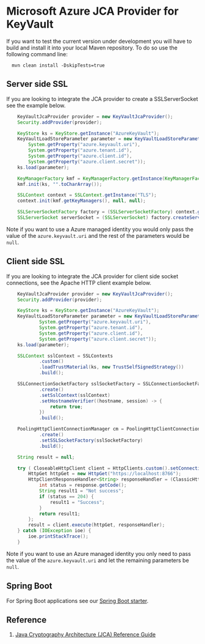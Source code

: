 # Microsoft Azure JCA Provider for KeyVault

If you want to test the current version under development you will have to
build and install it into your local Maven repository. To do so use the 
following command line:

```
  mvn clean install -DskipTests=true
```

## Server side SSL

If you are looking to integrate the JCA provider to create a SSLServerSocket
see the example below.

```java
    KeyVaultJcaProvider provider = new KeyVaultJcaProvider();
    Security.addProvider(provider);

    KeyStore ks = KeyStore.getInstance("AzureKeyVault");
    KeyVaultLoadStoreParameter parameter = new KeyVaultLoadStoreParameter(
        System.getProperty("azure.keyvault.uri"), 
        System.getProperty("azure.tenant.id"), 
        System.getProperty("azure.client.id"),
        System.getProperty("azure.client.secret"));
    ks.load(parameter);

    KeyManagerFactory kmf = KeyManagerFactory.getInstance(KeyManagerFactory.getDefaultAlgorithm());
    kmf.init(ks, "".toCharArray());

    SSLContext context = SSLContext.getInstance("TLS");
    context.init(kmf.getKeyManagers(), null, null);

    SSLServerSocketFactory factory = (SSLServerSocketFactory) context.getServerSocketFactory();
    SSLServerSocket serverSocket = (SSLServerSocket) factory.createServerSocket(8765);
```

Note if you want to use a Azure managed identity you would only pass the value
of the `azure.keyvault.uri` and the rest of the parameters would be `null`.

## Client side SSL

If you are looking to integrate the JCA provider for client side socket 
connections, see the Apache HTTP client example below.

```java
    KeyVaultJcaProvider provider = new KeyVaultJcaProvider();
    Security.addProvider(provider);

    KeyStore ks = KeyStore.getInstance("AzureKeyVault");
    KeyVaultLoadStoreParameter parameter = new KeyVaultLoadStoreParameter(
            System.getProperty("azure.keyvault.uri"), 
            System.getProperty("azure.tenant.id"), 
            System.getProperty("azure.client.id"),
            System.getProperty("azure.client.secret"));
    ks.load(parameter);

    SSLContext sslContext = SSLContexts
            .custom()
            .loadTrustMaterial(ks, new TrustSelfSignedStrategy())
            .build();

    SSLConnectionSocketFactory sslSocketFactory = SSLConnectionSocketFactoryBuilder
            .create()
            .setSslContext(sslContext)
            .setHostnameVerifier((hostname, session) -> {
                return true;
            })
            .build();

    PoolingHttpClientConnectionManager cm = PoolingHttpClientConnectionManagerBuilder
            .create()
            .setSSLSocketFactory(sslSocketFactory)
            .build();

    String result = null;

    try ( CloseableHttpClient client = HttpClients.custom().setConnectionManager(cm).build()) {
        HttpGet httpGet = new HttpGet("https://localhost:8766");
        HttpClientResponseHandler<String> responseHandler = (ClassicHttpResponse response) -> {
            int status = response.getCode();
            String result1 = "Not success";
            if (status == 204) {
                result1 = "Success";
            }
            return result1;
        };
        result = client.execute(httpGet, responseHandler);
    } catch (IOException ioe) {
        ioe.printStackTrace();
    }
```

Note if you want to use an Azure managed identity you only need to pass the value
of the `azure.keyvault.uri` and let the remaining parameters be `null`.

## Spring Boot

For Spring Boot applications see our [Spring Boot starter](../../spring/azure-spring-boot-starter-keyvault-certificates/README.md).

## Reference

1. [Java Cryptography Architecture (JCA) Reference Guide](https://docs.oracle.com/javase/8/docs/technotes/guides/security/crypto/CryptoSpec.html)